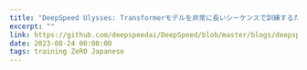```yaml
---
title: "DeepSpeed Ulysses: Transformerモデルを非常に長いシーケンスで訓練するための最適化"
excerpt: ""
link: https://github.com/deepspeedai/DeepSpeed/blob/master/blogs/deepspeed-ulysses/japanese/README.md
date: 2023-08-24 00:00:00
tags: training ZeRO Japanese
---
```

